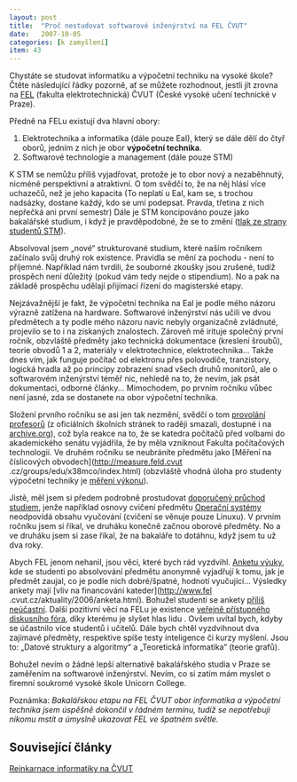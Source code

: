 ```yaml
---
layout: post
title:  "Proč nestudovat softwarové inženýrství na FEL ČVUT"
date:   2007-10-05
categories: [k zamyšlení]
item: 43
---
```

Chystáte se studovat informatiku a výpočetní techniku na vysoké škole? Čtěte následující řádky pozorně, ať se můžete rozhodnout, jestli jít 
zrovna na [FEL](http://www.fel.cvut.cz/) (fakulta elektrotechnická) ČVUT (České vysoké učení technické v Praze). 
<!--more-->

Předně na FELu existují dva hlavní obory:  
1) Elektrotechnika a informatika (dále pouze EaI), který se dále dělí do čtyř oborů, jedním z nich je obor __výpočetní technika__.  
2) Softwarové technologie a management (dále pouze STM)

K STM se nemůžu příliš vyjadřovat, protože je to obor nový a nezaběhnutý, nicméně perspektivní a atraktivní. O tom svědčí to, že na něj hlásí 
více uchazečů, než je jeho kapacita (To neplatí u EaI, kam se, s trochou nadsázky, dostane každý, kdo se umí podepsat. Pravda, třetina z nich 
nepřečká ani první semestr) Dále je STM koncipováno pouze jako bakalářské studium, i když je pravděpodobné, že se to změní ([tlak ze strany 
studentů STM](https://forum.feld.cvut.cz/viewtopic.php?id=1133)). 

Absolvoval jsem „nové“ strukturované studium, které naším ročníkem začínalo svůj druhý rok existence. Pravidla se mění za pochodu - není to příjemné. Například nám tvrdili, že souborné zkoušky jsou zrušené, tudíž prospěch není důležitý (pokud vám tedy nejde o stipendium). No a pak na základě prospěchu udělají přijímací řízení do magisterské etapy.

Nejzávažnější je fakt, že výpočetní technika na EaI je podle mého názoru výrazně zatížena na hardware. Softwarové inženýrství nás učili ve dvou předmětech a ty podle mého názoru navíc nebyly organizačně zvládnuté, projevilo se to i na získaných znalostech. Zároveň mě irituje společný první ročník, obzvláště předměty jako technická dokumentace (kreslení šroubů), teorie obvodů 1 a 2, materiály v elektrotechnice, elektrotechnika... Takže dnes vím, jak funguje počítač od elektronu přes polovodiče, tranzistory, logická hradla až po principy zobrazení snad všech druhů monitorů, ale o softwarovém inženýrství téměř nic, nehledě na to, že nevím, jak psát dokumentaci, odborné články... Mimochodem, po prvním ročníku vůbec není jasné, zda se dostanete na obor výpočetní technika.

Složení prvního ročníku se asi jen tak nezmění, svědčí o tom [provolání profesorů](http://www.pulpitel.com/img/clanky/as/0018_Provolani_profesoru_f.pdf) (z oficiálních školních stránek to raději smazali, dostupné 
i na [archive.org](http://web.archive.org/web/20070303084330/http://www.feld.cvut.cz/aktuality/provolani-profesoru.html)), což byla reakce na to, že se katedra počítačů před volbami do akademického senátu vyjádřila, že by měla vzniknout Fakulta 
počítačových technologií. Ve druhém ročníku se neubráníte předmětu jako [Měření na číslicových obvodech](http://measure.feld.cvut
.cz/groups/edu/x38mco/index.html) (obzvláště vhodná úloha pro studenty 
výpočetní techniky je [měření výkonu](http://measure.feld.cvut.cz/groups/edu/x38mco/pdfs/Ul_8_MCO.pdf)).

Jistě, měl jsem si předem podrobně prostudovat [doporučený průchod studiem](http://www.feld.cvut.cz/cz/education/bk/pruchody/pr27004.html), 
jenže například osnovy cvičení předmětu [Operační systémy](http://www.feld.cvut.cz/cz/education/bk/predmety/01/47/p14736.html) 
neodpovídá obsahu vyučování (cvičení se věnuje pouze Linuxu). V prvním ročníku jsem si říkal, ve druháku konečně začnou oborové předměty. No a ve druháku jsem si zase říkal, že na bakaláře to dotáhnu, když jsem tu už dva roky.

Abych FEL jenom nehanil, jsou věci, které bych rád vyzdvihl. [Anketu výuky](https://anketa.cvut.cz/), kde se studenti po absolvování předmětu 
anonymně vyjadřují k tomu,
 jak je předmět zaujal, co je podle nich dobré/špatné, hodnotí vyučující... Výsledky ankety mají [vliv na financování kateder](http://www.fel
 .cvut.cz/aktuality/2006/anketa.html). Bohužel studenti
  se ankety [příliš neúčastní](https://anketa.cvut.cz/stav/stav_fel.html). Další pozitivní věcí na FELu je existence [veřejně přístupného 
  diskusního fóra](https://forum.feld.cvut.cz/), 
  díky kterému je slyšet hlas lidu
  . Ovšem uvítal bych, kdyby se účastnilo více studentů i učitelů. Dále bych chtěl vyzdvihnout dva zajímavé předměty, respektive spíše testy inteligence či kurzy myšlení. Jsou to: „Datové struktury a algoritmy“ a „Teoretická informatika“ (teorie grafů).

Bohužel nevím o žádné lepší alternativě bakalářského studia v Praze se zaměřením na softwarové inženýrství. Nevím, co si zatím mám myslet o firemní soukromé vysoké škole Unicorn College.

Poznámka: _Bakalářskou etapu na FEL ČVUT obor informatika a výpočetní technika jsem úspěšně dokončil v řádném termínu, tudíž se nepotřebuji 
nikomu mstít a úmyslně ukazovat FEL ve špatném světle._

Související články
------
[Reinkarnace informatiky na ČVUT](http://blog.zvestov.cz/item/61)